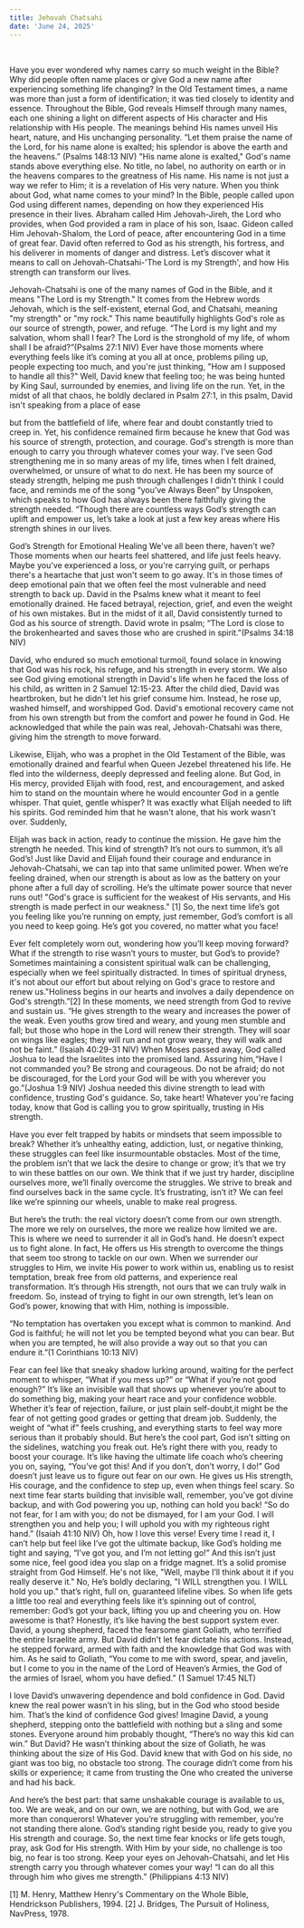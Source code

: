 ```yaml
---
title: Jehovah Chatsahi
date: 'June 24, 2025'
---
```


<script>
  import { theme2 } from '../../../../store/themes/theme2.svelte';
  import ArticleHero from '../../../../components/article_components/article_hero.svelte';
  import ArticleHeader from '../../../../components/article_components/article_header.svelte';
</script>

<ArticleHero 
  title={title} 
  date={date}
  subtopic={theme2.subtopics[3]} 
/>

<br/>

Have you ever wondered why names carry so much weight in the Bible?
Why did people often name places or give God a new name after experiencing something
life changing?
In the Old Testament times, a name was more than just a form of identification; it was tied
closely to identity and essence. Throughout the Bible, God reveals Himself through many
names, each one shining a light on different aspects of His character and His relationship
with His people.
The meanings behind His names unveil His heart, nature, and His unchanging
personality.
“Let them praise the name of the Lord, for his name alone is exalted; his splendor is above
the earth and the heavens.” (Psalms 148:13 NIV)
&quot;His name alone is exalted,&quot; God&#39;s name stands above everything else. No title, no label,
no authority on earth or in the heavens compares to the greatness of His name.
His name is not just a way we refer to Him; it is a revelation of His very nature.
When you think about God, what name comes to your mind? In the Bible, people called
upon God using different names, depending on how they experienced His presence in their
lives. Abraham called Him Jehovah-Jireh, the Lord who provides, when God provided a ram
in place of his son, Isaac. Gideon called Him Jehovah-Shalom, the Lord of peace, after
encountering God in a time of great fear. David often referred to God as his strength, his
fortress, and his deliverer in moments of danger and distress. Let’s discover what it means
to call on Jehovah-Chatsahi-&#39;The Lord is my Strength&#39;, and how His strength can transform
our lives.

<ArticleHeader content="Jehovah-Chatsahi" />

Jehovah-Chatsahi is one of the many names of God in the Bible, and it means &quot;The Lord is
my Strength.&quot; It comes from the Hebrew words Jehovah, which is the self-existent, eternal
God, and Chatsahi, meaning &quot;my strength&quot; or &quot;my rock.&quot; This name beautifully highlights
God&#39;s role as our source of strength, power, and refuge.
“The Lord is my light and my salvation, whom shall I fear? The Lord is the stronghold of my
life, of whom shall I be afraid?”(Psalms 27:1 NIV)
Ever have those moments where everything feels like it’s coming at you all at once,
problems piling up, people expecting too much, and you&#39;re just thinking, &quot;How am I
supposed to handle all this?&quot; Well, David knew that feeling too; he was being hunted by King
Saul, surrounded by enemies, and living life on the run. Yet, in the midst of all that chaos, he
boldly declared in Psalm 27:1, in this psalm, David isn&#39;t speaking from a place of ease

but from the battlefield of life, where fear and doubt constantly tried to creep in. Yet,
his confidence remained firm because he knew that God was his source of strength,
protection, and courage.
God&#39;s strength is more than enough to carry you through whatever comes your way.
I&#39;ve seen God strengthening me in so many areas of my life, times when I felt drained,
overwhelmed, or unsure of what to do next. He has been my source of steady strength,
helping me push through challenges I didn&#39;t think I could face, and reminds me of the song
“you’ve Always Been” by Unspoken, which speaks to how God has always been there
faithfully giving the strength needed. “Though there are countless ways God’s strength can
uplift and empower us, let’s take a look at just a few key areas where His strength shines in
our lives.

<ArticleHeader content="God’s Strength for Emotional Healing" />

God’s Strength for Emotional Healing
We&#39;ve all been there, haven&#39;t we? Those moments when our hearts feel shattered, and life
just feels heavy. Maybe you&#39;ve experienced a loss, or you&#39;re carrying guilt, or perhaps
there&#39;s a heartache that just won&#39;t seem to go away. It&#39;s in those times of deep emotional
pain that we often feel the most vulnerable and need strength to back up.
David in the Psalms knew what it meant to feel emotionally drained. He faced betrayal,
rejection, grief, and even the weight of his own mistakes.
But in the midst of it all, David consistently turned to God as his source of strength. David
wrote in psalm; “The Lord is close to the brokenhearted and saves those who are crushed in
spirit.”(Psalms 34:18 NIV)

David, who endured so much emotional turmoil, found solace in knowing that God was his
rock, his refuge, and his strength in every storm. We also see God giving emotional strength
in David&#39;s life when he faced the loss of his child, as written in 2 Samuel 12:15-23. After the
child died, David was heartbroken, but he didn&#39;t let his grief consume him. Instead, he rose
up, washed himself, and worshipped God. David&#39;s emotional recovery came not from his
own strength but from the comfort and power he found in God. He acknowledged that while
the pain was real, Jehovah-Chatsahi was there, giving him the strength to move forward.

Likewise, Elijah, who was a prophet in the Old Testament of the Bible, was emotionally
drained and fearful when Queen Jezebel threatened his life. He fled into the wilderness,
deeply depressed and feeling alone. But God, in His mercy, provided Elijah with food, rest,
and encouragement, and asked him to stand on the mountain where he would encounter
God in a gentle whisper. That quiet, gentle whisper? It was exactly what Elijah needed to lift
his spirits. God reminded him that he wasn&#39;t alone, that his work wasn&#39;t over. Suddenly,

Elijah was back in action, ready to continue the mission. He gave him the strength he
needed.
This kind of strength? It’s not ours to summon, it’s all God’s! Just like David and Elijah found
their courage and endurance in Jehovah-Chatsahi, we can tap into that same unlimited
power. When we’re feeling drained, when our strength is about as low as the battery on your
phone after a full day of scrolling. He’s the ultimate power source that never runs out! &quot;God&#39;s
grace is sufficient for the weakest of His servants, and His strength is made perfect in our
weakness.&quot; [1] So, the next time life’s got you feeling like you’re running on empty, just
remember, God’s comfort is all you need to keep going. He’s got you covered, no matter
what you face!

<ArticleHeader content="Strength for Spiritual Growth (Strength to Walk with God Daily)" />

Ever felt completely worn out, wondering how you’ll keep moving forward? What if the
strength to rise wasn’t yours to muster, but God’s to provide?
Sometimes maintaining a consistent spiritual walk can be challenging, especially when we
feel spiritually distracted.
In times of spiritual dryness, it&#39;s not about our effort but about relying on God&#39;s grace to
restore and renew us.&quot;Holiness begins in our hearts and involves a daily dependence on
God&#39;s strength.”[2]
In these moments, we need strength from God to revive and sustain us. “He gives strength
to the weary and increases the power of the weak. Even youths grow tired and weary, and
young men stumble and fall; but those who hope in the Lord will renew their strength. They
will soar on wings like eagles; they will run and not grow weary, they will walk and not be
faint.” (Isaiah 40:29-31 NIV)
When Moses passed away, God called Joshua to lead the Israelites into the promised land.
Assuring him,“Have I not commanded you? Be strong and courageous. Do not be afraid; do
not be discouraged, for the Lord your God will be with you wherever you go.”(Joshua 1:9
NIV) Joshua needed this divine strength to lead with confidence, trusting God&#39;s guidance.
So, take heart! Whatever you&#39;re facing today, know that God is calling you to grow spiritually,
trusting in His strength.

<ArticleHeader content="Strength for Self-Control (Battling Addictions or Bad Habits)" />

Have you ever felt trapped by habits or mindsets that seem impossible to break? Whether
it’s unhealthy eating, addiction, lust, or negative thinking, these struggles can feel like
insurmountable obstacles. Most of the time, the problem isn’t that we lack the desire to
change or grow; it’s that we try to win these battles on our own. We think that if we just
try harder, discipline ourselves more, we’ll finally overcome the struggles. We strive to break
and find ourselves back in the same cycle. It’s frustrating, isn’t it? We can feel like we’re
spinning our wheels, unable to make real progress.

But here’s the truth: the real victory doesn’t come from our own strength.
The more we rely on ourselves, the more we realize how limited we are. This is where we
need to surrender it all in God’s hand. He doesn’t expect us to fight alone. In fact, He offers
us His strength to overcome the things that seem too strong to tackle on our own. When we
surrender our struggles to Him, we invite His power to work within us, enabling us to resist
temptation, break free from old patterns, and experience real transformation.
It’s through His strength, not ours that we can truly walk in freedom. So, instead of
trying to fight in our own strength, let’s lean on God’s power, knowing that with Him, nothing
is impossible.

“No temptation has overtaken you except what is common to mankind. And God is faithful;
he will not let you be tempted beyond what you can bear. But when you are tempted, he will
also provide a way out so that you can endure it.”(1 Corinthians 10:13 NIV)

<ArticleHeader content="Strength for Courage (Facing Fear with Faith)" />
Fear can feel like that sneaky shadow lurking around, waiting for the perfect moment to
whisper, “What if you mess up?” or “What if you’re not good enough?” It’s like an invisible
wall that shows up whenever you’re about to do something big, making your heart race and
your confidence wobble. Whether it’s fear of rejection, failure, or just plain self-doubt,it might
be the fear of not getting good grades or getting that dream job. Suddenly, the weight of
“what if” feels crushing, and everything starts to feel way more serious than it probably
should.
But here’s the cool part, God isn’t sitting on the sidelines, watching you freak out. He’s right
there with you, ready to boost your courage. It’s like having the ultimate life coach who’s
cheering you on, saying, “You’ve got this! And if you don’t, don’t worry, I do!” God
doesn’t just leave us to figure out fear on our own. He gives us His strength, His courage,
and the confidence to step up, even when things feel scary. So next time fear starts building
that invisible wall, remember, you’ve got divine backup, and with God powering you up,
nothing can hold you back!
“So do not fear, for I am with you; do not be dismayed, for I am your God. I will strengthen
you and help you; I will uphold you with my righteous right hand.” (Isaiah 41:10 NIV)
Oh, how I love this verse! Every time I read it, I can’t help but feel like I’ve got the ultimate
backup, like God’s holding me tight and saying, “I’ve got you, and I’m not letting go!” And
this isn’t just some nice, feel good idea you slap on a fridge magnet. It’s a solid promise
straight from God Himself. He&#39;s not like, &quot;Well, maybe I’ll think about it if you really deserve it.&quot; No, He’s boldly declaring, &quot;I WILL strengthen you. I WILL hold you up.&quot; that’s
right, full on, guaranteed lifeline vibes. So when life gets a little too real and everything feels
like it’s spinning out of control, remember: God’s got your back, lifting you up and cheering
you on. How awesome is that? Honestly, it’s like having the best support system ever.
David, a young shepherd, faced the fearsome giant Goliath, who terrified the entire Israelite
army. But David didn&#39;t let fear dictate his actions. Instead, he stepped forward, armed with
faith and the knowledge that God was with him. As he said to Goliath, “You come to me with
sword, spear, and javelin, but I come to you in the name of the Lord of Heaven’s Armies, the
God of the armies of Israel, whom you have defied.” (1 Samuel 17:45 NLT)

I love David’s unwavering dependence and bold confidence in God. David knew the real
power wasn’t in his sling, but in the God who stood beside him. That’s the kind of
confidence God gives! Imagine David, a young shepherd, stepping onto the battlefield with
nothing but a sling and some stones. Everyone around him probably thought, “There’s no
way this kid can win.” But David? He wasn’t thinking about the size of Goliath, he was
thinking about the size of His God. David knew that with God on his side, no giant was too
big, no obstacle too strong.
The courage didn’t come from his skills or experience; it came from trusting the One who
created the universe and had his back.

And here’s the best part: that same unshakable courage is available to us, too. We are
weak, and on our own, we are nothing, but with God, we are more than conquerors!
Whatever you’re struggling with remember, you’re not standing there alone. God’s standing
right beside you, ready to give you His strength and courage. So, the next time fear knocks
or life gets tough, pray, ask God for His strength. With Him by your side, no challenge is
too big, no fear is too strong. Keep your eyes on Jehovah-Chatsahi, and let His strength
carry you through whatever comes your way!
“I can do all this through him who gives me strength.” (Philippians 4:13 NIV)

<ArticleHeader content="References" />

[1] M. Henry, Matthew Henry&#39;s Commentary on the Whole Bible, Hendrickson Publishers, 1994.
[2] J. Bridges, The Pursuit of Holiness, NavPress, 1978.
